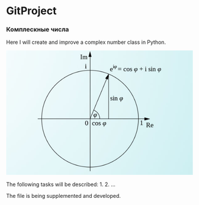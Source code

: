 # GitProject
<h3>Комплескные числа</h3>
Here I will create and improve a complex number class in Python.

![Комплексные числа](https://github.com/Aleksandr9622/GitProject/blob/master/Euler_git.jpg)

The following tasks will be described:
1.
2.
...

The file is being supplemented and developed.

